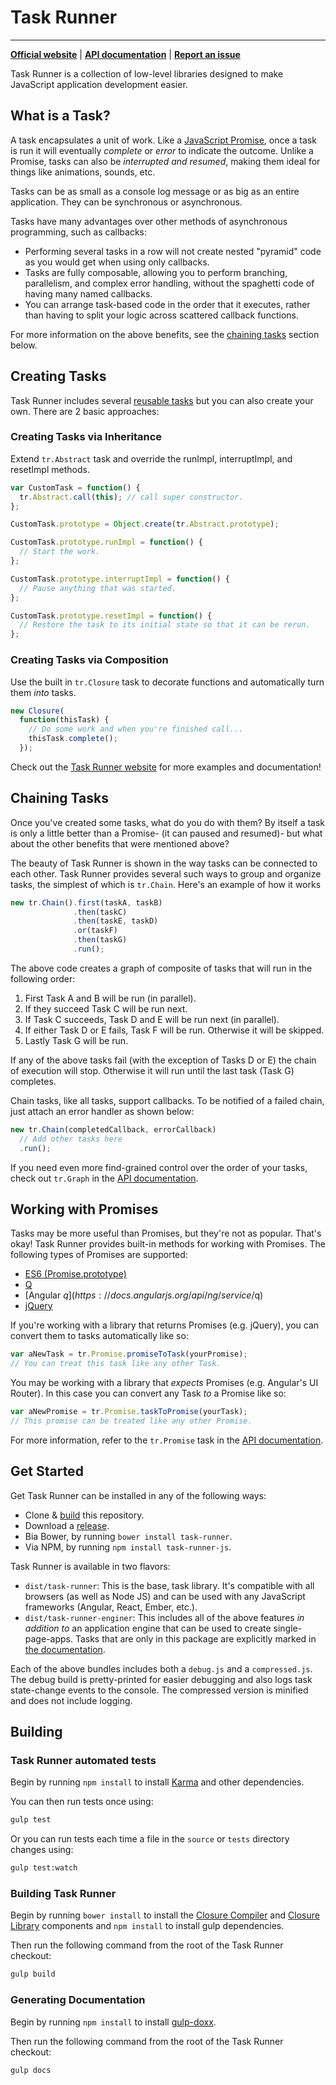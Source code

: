 
# Task Runner
---
**[Official website](http://bvaughn.github.io/task-runner/)** |
**[API documentation](http://rawgit.com/bvaughn/task-runner/master/docs/index.html)** |
**[Report an issue](https://github.com/bvaughn/task-runner/issues/new)**

Task Runner is a collection of low-level libraries designed to make JavaScript application development easier.

## What is a Task?

A task encapsulates a unit of work. Like a [JavaScript Promise](https://developer.mozilla.org/en-US/docs/Web/JavaScript/Reference/Global_Objects/Promise), once a task is run it will eventually *complete* or *error* to indicate the outcome. Unlike a Promise, tasks can also be *interrupted and resumed*, making them ideal for things like animations, sounds, etc.

Tasks can be as small as a console log message or as big as an entire application. They can be synchronous or asynchronous.

Tasks have many advantages over other methods of asynchronous programming, such as callbacks:

* Performing several tasks in a row will not create nested "pyramid" code as you would get when using only callbacks.
* Tasks are fully composable, allowing you to perform branching, parallelism, and complex error handling, without the spaghetti code of having many named callbacks.
* You can arrange task-based code in the order that it executes, rather than having to split your logic across scattered callback functions.

For more information on the above benefits, see the [chaining tasks](https://github.com/bvaughn/task-runner#chaining-tasks) section below.

## Creating Tasks

Task Runner includes several [reusable tasks](http://rawgit.com/bvaughn/task-runner/master/docs/index.html) but you can also create your own. There are 2 basic approaches:

### Creating Tasks via Inheritance

Extend `tr.Abstract` task and override the runImpl, interruptImpl, and resetImpl methods.

```js
var CustomTask = function() {
  tr.Abstract.call(this); // call super constructor.
};

CustomTask.prototype = Object.create(tr.Abstract.prototype);

CustomTask.prototype.runImpl = function() {
  // Start the work.
};

CustomTask.prototype.interruptImpl = function() {
  // Pause anything that was started.
};

CustomTask.prototype.resetImpl = function() {
  // Restore the task to its initial state so that it can be rerun.
};

```

### Creating Tasks via Composition

Use the built in `tr.Closure` task to decorate functions and automatically turn them *into* tasks.

```js
new Closure(
  function(thisTask) {
    // Do some work and when you're finished call...
    thisTask.complete();
  });
```

Check out the [Task Runner website](http://bvaughn.github.io/task-runner/) for more examples and documentation!

## Chaining Tasks

Once you've created some tasks, what do you do with them? By itself a task is only a little better than a Promise- (it can paused and resumed)- but what about the other benefits that were mentioned above?

The beauty of Task Runner is shown in the way tasks can be connected to each other. Task Runner provides several such ways to group and organize tasks, the simplest of which is `tr.Chain`. Here's an example of how it works

```js
new tr.Chain().first(taskA, taskB)
              .then(taskC)
              .then(taskE, taskD)
              .or(taskF)
              .then(taskG)
              .run();
```

The above code creates a graph of composite of tasks that will run in the following order:

1. First Task A and B will be run (in parallel).
1. If they succeed Task C will be run next.
1. If Task C succeeds, Task D and E will be run next (in parallel).
1. If either Task D or E fails, Task F will be run. Otherwise it will be skipped.
1. Lastly Task G will be run.

If any of the above tasks fail (with the exception of Tasks D or E) the chain of execution will stop. Otherwise it will run until the last task (Task G) completes.

Chain tasks, like all tasks, support callbacks. To be notified of a failed chain, just attach an error handler as shown below:

```js
new tr.Chain(completedCallback, errorCallback)
  // Add other tasks here
  .run();
```

If you need even more find-grained control over the order of your tasks, check out `tr.Graph` in the [API documentation](http://rawgit.com/bvaughn/task-runner/master/docs/index.html).

## Working with Promises

Tasks may be more useful than Promises, but they're not as popular. That's okay! Task Runner provides built-in methods for working with Promises. The following types of Promises are supported:

* [ES6 (Promise.prototype)](https://developer.mozilla.org/en-US/docs/Web/JavaScript/Reference/Global_Objects/Promise)
* [Q](https://github.com/kriskowal/q)
* [Angular $q](https://docs.angularjs.org/api/ng/service/$q)
* [jQuery](http://api.jquery.com/promise/)

If you're working with a library that returns Promises (e.g. jQuery), you can convert them to tasks automatically like so:

```js
var aNewTask = tr.Promise.promiseToTask(yourPromise);
// You can treat this task like any other Task.
```

You may be working with a library that *expects* Promises (e.g. Angular's UI Router). In this case you can convert any Task *to* a Promise like so:

```js
var aNewPromise = tr.Promise.taskToPromise(yourTask);
// This promise can be treated like any other Promise.
```

For more information, refer to the `tr.Promise` task in the [API documentation](http://rawgit.com/bvaughn/task-runner/master/docs/index.html).

## Get Started

Get Task Runner can be installed in any of the following ways:

* Clone & [build](README.md#building-task-runner) this repository.
* Download a [release](https://github.com/bvaughn/task-runner/tree/master/dist).
* Bia Bower, by running `bower install task-runner`.
* Via NPM, by running `npm install task-runner-js`.

Task Runner is available in two flavors:

* `dist/task-runner`: This is the base, task library. It's compatible with all browsers (as well as Node JS) and can be used with any JavaScript frameworks (Angular, React, Ember, etc.).
* `dist/task-runner-enginer`: This includes all of the above features *in addition to* an application engine that can be used to create single-page-apps. Tasks that are only in this package are explicitly marked in [the documentation](http://rawgit.com/bvaughn/task-runner/master/docs/index.html).

Each of the above bundles includes both a `debug.js` and a `compressed.js`. The debug build is pretty-printed for easier debugging and also logs task state-change events to the console. The compressed version is minified and does not include logging.

## Building

### Task Runner automated tests

Begin by running `npm install` to install [Karma](https://karma-runner.github.io) and other dependencies.

You can then run tests once using:
```bash
gulp test
```

Or you can run tests each time a file in the `source` or `tests` directory changes using:
```bash
gulp test:watch
```

### Building Task Runner

Begin by running `bower install` to install the [Closure Compiler](https://github.com/google/closure-compiler) and [Closure Library](https://github.com/google/closure-library) components and `npm install` to install gulp dependencies.

Then run the following command from the root of the Task Runner checkout:

```bash
gulp build
```

### Generating Documentation

Begin by running `npm install` to install [gulp-doxx](https://github.com/filipovskii/gulp-doxx/).

Then run the following command from the root of the Task Runner checkout:

```bash
gulp docs
```